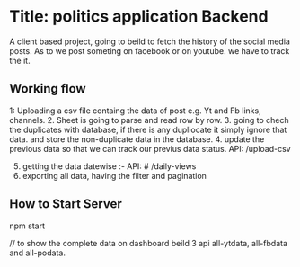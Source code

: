 # Title: politics application Backend 

A client based project, going to beild to fetch the history of the social media posts.
As to we post someting on facebook or on youtube. we have to track the it.

## Working flow
1: Uploading a csv file containg the data of post e.g. Yt and Fb links, channels. 
2. Sheet is going to parse and read row by row.
3. going to chech the duplicates with database, if there is any dupliocate it        simply ignore that data. and store the non-duplicate data in the database.
4. update the previous data so that we can track our previus data status.
API: /upload-csv

5. getting the data datewise   :- API: # /daily-views
6. exporting all data, having the filter and pagination

## How to Start Server 
npm start



// to show the complete data on dashboard beild 3 api all-ytdata, all-fbdata and all-podata.